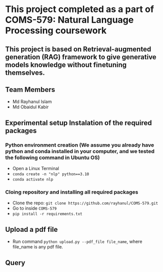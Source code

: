 # This project completed as a part of COMS-579: Natural Language Processing coursework

## This project is based on Retrieval-augmented generation (RAG) framework to give generative models knowledge without finetuning themselves.
## Team Members
- Md Rayhanul Islam
- Md Obaidul Kabir



## Experimental setup Instalation of the required packages
### Python environment creation (We assume you already have python and conda installed in your computer, and we tested the following command in Ubuntu OS) 
- Open a Linux Terminal
- `conda create -n "nlp" python==3.10`
- `conda activate nlp`

### Cloing repository and installing all required packages
- Clone the repo: `git clone https://github.com/rayhanul/COMS-579.git`
- Go to inside `COMS-579`
- `pip install -r requirements.txt`


## Upload a pdf file

- Run command `python upload.py --pdf_file file_name`, where file_name is any pdf file. 

## Query 


